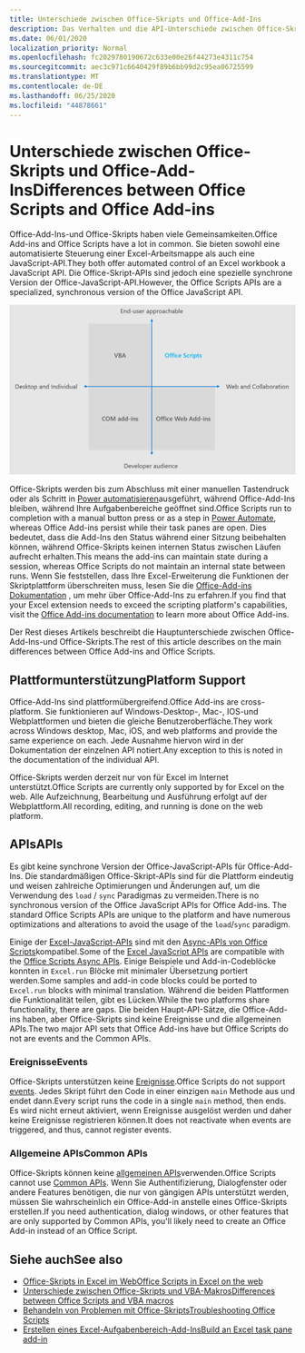 ```yaml
---
title: Unterschiede zwischen Office-Skripts und Office-Add-Ins
description: Das Verhalten und die API-Unterschiede zwischen Office-Skripts und Office-Add-Ins.
ms.date: 06/01/2020
localization_priority: Normal
ms.openlocfilehash: fc2029780190672c633e00e26f44273e4311c754
ms.sourcegitcommit: aec3c971c6640429f89b6bb99d2c95ea06725599
ms.translationtype: MT
ms.contentlocale: de-DE
ms.lasthandoff: 06/25/2020
ms.locfileid: "44878661"
---
```

# <a name="differences-between-office-scripts-and-office-add-ins"></a><span data-ttu-id="bba2c-103">Unterschiede zwischen Office-Skripts und Office-Add-Ins</span><span class="sxs-lookup"><span data-stu-id="bba2c-103">Differences between Office Scripts and Office Add-ins</span></span>

<span data-ttu-id="bba2c-104">Office-Add-Ins-und Office-Skripts haben viele Gemeinsamkeiten.</span><span class="sxs-lookup"><span data-stu-id="bba2c-104">Office Add-ins and Office Scripts have a lot in common.</span></span> <span data-ttu-id="bba2c-105">Sie bieten sowohl eine automatisierte Steuerung einer Excel-Arbeitsmappe als auch eine JavaScript-API.</span><span class="sxs-lookup"><span data-stu-id="bba2c-105">They both offer automated control of an Excel workbook a JavaScript API.</span></span> <span data-ttu-id="bba2c-106">Die Office-Skript-APIs sind jedoch eine spezielle synchrone Version der Office-JavaScript-API.</span><span class="sxs-lookup"><span data-stu-id="bba2c-106">However, the Office Scripts APIs are a specialized, synchronous version of the Office JavaScript API.</span></span>

![Ein Diagramm mit vier Quadranten, in dem die Fokusbereiche für unterschiedliche Office-Erweiterbarkeits Lösungen angezeigt werden.](../images/office-programmability-diagram.png)

<span data-ttu-id="bba2c-109">Office-Skripts werden bis zum Abschluss mit einer manuellen Tastendruck oder als Schritt in [Power automatisieren](https://flow.microsoft.com/)ausgeführt, während Office-Add-Ins bleiben, während Ihre Aufgabenbereiche geöffnet sind.</span><span class="sxs-lookup"><span data-stu-id="bba2c-109">Office Scripts run to completion with a manual button press or as a step in [Power Automate](https://flow.microsoft.com/), whereas Office Add-ins persist while their task panes are open.</span></span> <span data-ttu-id="bba2c-110">Dies bedeutet, dass die Add-Ins den Status während einer Sitzung beibehalten können, während Office-Skripts keinen internen Status zwischen Läufen aufrecht erhalten.</span><span class="sxs-lookup"><span data-stu-id="bba2c-110">This means the add-ins can maintain state during a session, whereas Office Scripts do not maintain an internal state between runs.</span></span> <span data-ttu-id="bba2c-111">Wenn Sie feststellen, dass Ihre Excel-Erweiterung die Funktionen der Skriptplattform überschreiten muss, lesen Sie die [Office-Add-ins Dokumentation](/office/dev/add-ins) , um mehr über Office-Add-Ins zu erfahren.</span><span class="sxs-lookup"><span data-stu-id="bba2c-111">If you find that your Excel extension needs to exceed the scripting platform's capabilities, visit the [Office Add-ins documentation](/office/dev/add-ins) to learn more about Office Add-ins.</span></span>

<span data-ttu-id="bba2c-112">Der Rest dieses Artikels beschreibt die Hauptunterschiede zwischen Office-Add-Ins-und Office-Skripts.</span><span class="sxs-lookup"><span data-stu-id="bba2c-112">The rest of this article describes on the main differences between Office Add-ins and Office Scripts.</span></span>

## <a name="platform-support"></a><span data-ttu-id="bba2c-113">Plattformunterstützung</span><span class="sxs-lookup"><span data-stu-id="bba2c-113">Platform Support</span></span>

<span data-ttu-id="bba2c-114">Office-Add-Ins sind plattformübergreifend.</span><span class="sxs-lookup"><span data-stu-id="bba2c-114">Office Add-ins are cross-platform.</span></span> <span data-ttu-id="bba2c-115">Sie funktionieren auf Windows-Desktop-, Mac-, IOS-und Webplattformen und bieten die gleiche Benutzeroberfläche.</span><span class="sxs-lookup"><span data-stu-id="bba2c-115">They work across Windows desktop, Mac, iOS, and web platforms and provide the same experience on each.</span></span> <span data-ttu-id="bba2c-116">Jede Ausnahme hiervon wird in der Dokumentation der einzelnen API notiert.</span><span class="sxs-lookup"><span data-stu-id="bba2c-116">Any exception to this is noted in the documentation of the individual API.</span></span>

<span data-ttu-id="bba2c-117">Office-Skripts werden derzeit nur von für Excel im Internet unterstützt.</span><span class="sxs-lookup"><span data-stu-id="bba2c-117">Office Scripts are currently only supported by for Excel on the web.</span></span> <span data-ttu-id="bba2c-118">Alle Aufzeichnung, Bearbeitung und Ausführung erfolgt auf der Webplattform.</span><span class="sxs-lookup"><span data-stu-id="bba2c-118">All recording, editing, and running is done on the web platform.</span></span>

## <a name="apis"></a><span data-ttu-id="bba2c-119">APIs</span><span class="sxs-lookup"><span data-stu-id="bba2c-119">APIs</span></span>

<span data-ttu-id="bba2c-120">Es gibt keine synchrone Version der Office-JavaScript-APIs für Office-Add-Ins. Die standardmäßigen Office-Skript-APIs sind für die Plattform eindeutig und weisen zahlreiche Optimierungen und Änderungen auf, um die Verwendung des `load` / `sync` Paradigmas zu vermeiden.</span><span class="sxs-lookup"><span data-stu-id="bba2c-120">There is no synchronous version of the Office JavaScript APIs for Office Add-ins. The standard Office Scripts APIs are unique to the platform and have numerous optimizations and alterations to avoid the usage of the `load`/`sync` paradigm.</span></span>

<span data-ttu-id="bba2c-121">Einige der [Excel-JavaScript-APIs](/javascript/api/excel?view=excel-js-preview) sind mit den [Async-APIs von Office Scripts](../develop/excel-async-model.md)kompatibel.</span><span class="sxs-lookup"><span data-stu-id="bba2c-121">Some of the [Excel JavaScript APIs](/javascript/api/excel?view=excel-js-preview) are compatible with the [Office Scripts Async APIs](../develop/excel-async-model.md).</span></span> <span data-ttu-id="bba2c-122">Einige Beispiele und Add-in-Codeblöcke konnten in `Excel.run` Blöcke mit minimaler Übersetzung portiert werden.</span><span class="sxs-lookup"><span data-stu-id="bba2c-122">Some samples and add-in code blocks could be ported to `Excel.run` blocks with minimal translation.</span></span> <span data-ttu-id="bba2c-123">Während die beiden Plattformen die Funktionalität teilen, gibt es Lücken.</span><span class="sxs-lookup"><span data-stu-id="bba2c-123">While the two platforms share functionality, there are gaps.</span></span> <span data-ttu-id="bba2c-124">Die beiden Haupt-API-Sätze, die Office-Add-ins haben, aber Office-Skripts sind keine Ereignisse und die allgemeinen APIs.</span><span class="sxs-lookup"><span data-stu-id="bba2c-124">The two major API sets that Office Add-ins have but Office Scripts do not are events and the Common APIs.</span></span>

### <a name="events"></a><span data-ttu-id="bba2c-125">Ereignisse</span><span class="sxs-lookup"><span data-stu-id="bba2c-125">Events</span></span>

<span data-ttu-id="bba2c-126">Office-Skripts unterstützen keine [Ereignisse](/office/dev/add-ins/excel/excel-add-ins-events).</span><span class="sxs-lookup"><span data-stu-id="bba2c-126">Office Scripts do not support [events](/office/dev/add-ins/excel/excel-add-ins-events).</span></span> <span data-ttu-id="bba2c-127">Jedes Skript führt den Code in einer einzigen `main` Methode aus und endet dann.</span><span class="sxs-lookup"><span data-stu-id="bba2c-127">Every script runs the code in a single `main` method, then ends.</span></span> <span data-ttu-id="bba2c-128">Es wird nicht erneut aktiviert, wenn Ereignisse ausgelöst werden und daher keine Ereignisse registrieren können.</span><span class="sxs-lookup"><span data-stu-id="bba2c-128">It does not reactivate when events are triggered, and thus, cannot register events.</span></span>

### <a name="common-apis"></a><span data-ttu-id="bba2c-129">Allgemeine APIs</span><span class="sxs-lookup"><span data-stu-id="bba2c-129">Common APIs</span></span>

<span data-ttu-id="bba2c-130">Office-Skripts können keine [allgemeinen APIs](/javascript/api/office)verwenden.</span><span class="sxs-lookup"><span data-stu-id="bba2c-130">Office Scripts cannot use [Common APIs](/javascript/api/office).</span></span> <span data-ttu-id="bba2c-131">Wenn Sie Authentifizierung, Dialogfenster oder andere Features benötigen, die nur von gängigen APIs unterstützt werden, müssen Sie wahrscheinlich ein Office-Add-in anstelle eines Office-Skripts erstellen.</span><span class="sxs-lookup"><span data-stu-id="bba2c-131">If you need authentication, dialog windows, or other features that are only supported by Common APIs, you'll likely need to create an Office Add-in instead of an Office Script.</span></span>

## <a name="see-also"></a><span data-ttu-id="bba2c-132">Siehe auch</span><span class="sxs-lookup"><span data-stu-id="bba2c-132">See also</span></span>

- [<span data-ttu-id="bba2c-133">Office-Skripts in Excel im Web</span><span class="sxs-lookup"><span data-stu-id="bba2c-133">Office Scripts in Excel on the web</span></span>](../overview/excel.md)
- [<span data-ttu-id="bba2c-134">Unterschiede zwischen Office-Skripts und VBA-Makros</span><span class="sxs-lookup"><span data-stu-id="bba2c-134">Differences between Office Scripts and VBA macros</span></span>](vba-differences.md)
- [<span data-ttu-id="bba2c-135">Behandeln von Problemen mit Office-Skripts</span><span class="sxs-lookup"><span data-stu-id="bba2c-135">Troubleshooting Office Scripts</span></span>](../testing/troubleshooting.md)
- [<span data-ttu-id="bba2c-136">Erstellen eines Excel-Aufgabenbereich-Add-Ins</span><span class="sxs-lookup"><span data-stu-id="bba2c-136">Build an Excel task pane add-in</span></span>](/office/dev/add-ins/quickstarts/excel-quickstart-jquery)
